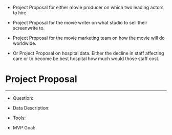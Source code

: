 - Project Proposal for either movie producer on which two leading actors to hire

- Project Proposal for the movie writer on what studio to sell their screenwrite to.

- Project Proposal for the movie marketing team on how the movie will do worldwide.

- Or Project Proposal on hospital data. Either the decline in staff affecting care or to become be best hospital how much would those staff cost.

# Project Proposal
----

- Question: 

- Data Description:

- Tools:

- MVP Goal:
